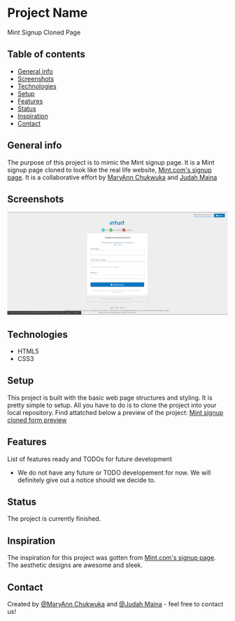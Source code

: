 # Project Name
Mint Signup Cloned Page

## Table of contents
* [General info](#general-info)
* [Screenshots](#screenshots)
* [Technologies](#technologies)
* [Setup](#setup)
* [Features](#features)
* [Status](#status)
* [Inspiration](#inspiration)
* [Contact](#contact)

## General info
The purpose of this project is to mimic the Mint signup page. It is a Mint signup page cloned to look like the real life website, <a href="https://accounts.intuit.com/signup.html?offering_id=Intuit.ifs.mint&namespace_id=50000026&redirect_url=https%3A%2F%2Fmint.intuit.com%2Foverview.event%3Futm_medium%3Ddirect%26cta%3Dhero_sign_up_free_ProspectWeb%26adobe_mc%3DMCMID%253D14238000349403266906560760860426824917%257CMCAID%253D2EAA47C105314B4C-4000010B40006040%257CMCORGID%253D969430F0543F253D0A4C98C6%252540AdobeOrg%257CTS%253D1566321481%26ivid%3D58586c37-6d4c-4b63-b119-ac7470806661" target="_blank" >Mint.com's signup page</a>. It is a collaborative effort by <a href="https://github.com/adaorachi" target="_blank">MaryAnn Chukwuka</a> and <a href="https://github.com/JayKowski" target="_blank"> Judah Maina </a>


## Screenshots
![Example screenshot](images/mint-screenshot.PNG)

## Technologies
* HTML5
* CSS3

## Setup
This project is built with the basic web page structures and styling. It is pretty simple to setup. All you have to do is to clone the project into your local repository. 
Find attatched below a preview of the project:
<a href="https://raw.githack.com/adaorachi/mint-signup-cloned-form/development/index.html">Mint signup cloned form preview </a>

## Features
List of features ready and TODOs for future development
* We do not have any future or TODO developement for now. We will definitely give out a notice should we decide to.

## Status
The project is currently finished.

## Inspiration
The inspiration for this project was gotten from <a href="https://accounts.intuit.com/signup.html?offering_id=Intuit.ifs.mint&namespace_id=50000026&redirect_url=https%3A%2F%2Fmint.intuit.com%2Foverview.event%3Futm_medium%3Ddirect%26cta%3Dhero_sign_up_free_ProspectWeb%26adobe_mc%3DMCMID%253D14238000349403266906560760860426824917%257CMCAID%253D2EAA47C105314B4C-4000010B40006040%257CMCORGID%253D969430F0543F253D0A4C98C6%252540AdobeOrg%257CTS%253D1566321481%26ivid%3D58586c37-6d4c-4b63-b119-ac7470806661" target="_blank" >Mint.com's signup page</a>. The aesthetic designs are awesome and sleek.

## Contact
Created by [@MaryAnn Chukwuka](https://github.com/adaorachi) and [@Judah Maina](https://github.com/JayKowski) - feel free to contact us!

